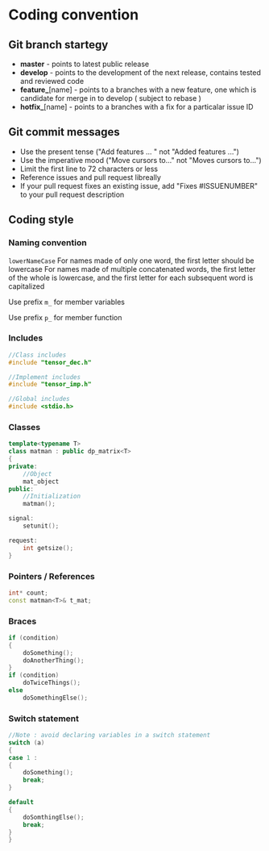 # Coding convention
## Git branch startegy

* **master** - points to latest public release
* **develop** - points to the development of the next release, contains tested and reviewed code
* **feature_**[name] - points to a branches with a new feature, one which is candidate for merge in to develop ( subject to rebase )
* **hotfix_**[name] - points to a branches with a fix for a particalar issue ID

## Git commit messages

* Use the present tense ("Add features ... " not "Added features ...")
* Use the imperative mood  ("Move cursors to..." not "Moves cursors to...")
* Limit the first line to 72 characters or less
* Reference issues and pull request libreally
* If your pull request fixes an existing issue, add "Fixes #ISSUENUMBER" to your pull request description

## Coding style

### Naming convention
`lowerNameCase`	
For names made of only one word, the first letter should be lowercase
For names made of multiple concatenated words, the first letter of the whole is lowercase, and the first letter for each subsequent word is capitalized

Use prefix `m_` for member variables

Use prefix `p_` for member function

### Includes
```cpp
//Class includes
#include "tensor_dec.h"

//Implement includes
#include "tensor_imp.h"

//Global includes
#include <stdio.h>
```

### Classes
```cpp
template<typename T>
class matman : public dp_matrix<T>
{
private:
	//Object
	mat_object
public:
	//Initialization
	matman();

signal:
	setunit();

request:
	int getsize();
}
```

### Pointers / References
```cpp
int* count;
const matman<T>& t_mat;
```

### Braces
```cpp
if (condition)
{
	doSomething();
	doAnotherThing();
}		
if (condition)
	doTwiceThings();
else
	doSomethingElse();
```

### Switch statement
```cpp
//Note : avoid declaring variables in a switch statement
switch (a) 
{
case 1 :
{
	doSomething();
	break;
}

default 
{
	doSomthingElse();
	break;
}
}
```

